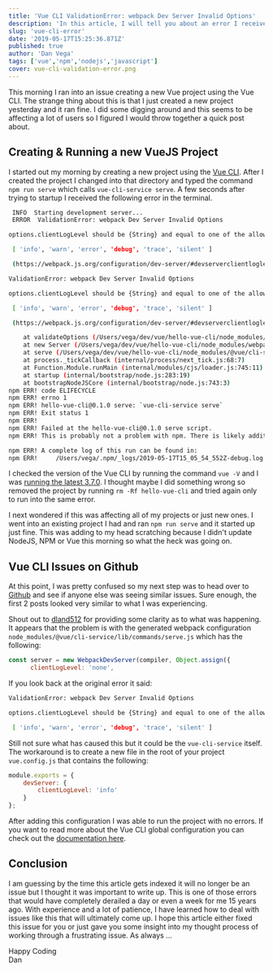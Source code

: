 ```yaml
---
title: 'Vue CLI ValidationError: webpack Dev Server Invalid Options'
description: 'In this article, I will tell you about an error I received while trying to run and new VueJS project this morning and how I was able to fix it.'
slug: 'vue-cli-error'
date: '2019-05-17T15:25:36.871Z'
published: true
author: 'Dan Vega'
tags: ['vue','npm','nodejs','javascript']
cover: vue-cli-validation-error.png
---
```


This morning I ran into an issue creating a new Vue project using the Vue CLI. The strange thing about this is that I just created a new project yesterday and it ran fine. I did some digging around and this seems to be affecting a lot of users so I figured I would throw together a quick post about.

## Creating & Running a new VueJS Project

I started out my morning by creating a new project using the [Vue CLI](https://cli.vuejs.org/). After I created the project I changed into that directory and typed the command `npm run serve` which calls `vue-cli-service serve`. A few seconds after trying to startup I received the following error in the terminal.

``` bash
 INFO  Starting development server...
 ERROR  ValidationError: webpack Dev Server Invalid Options

options.clientLogLevel should be {String} and equal to one of the allowed values

 [ 'info', 'warn', 'error', 'debug', 'trace', 'silent' ]

 (https://webpack.js.org/configuration/dev-server/#devserverclientloglevel)

ValidationError: webpack Dev Server Invalid Options

options.clientLogLevel should be {String} and equal to one of the allowed values

 [ 'info', 'warn', 'error', 'debug', 'trace', 'silent' ]

 (https://webpack.js.org/configuration/dev-server/#devserverclientloglevel)

    at validateOptions (/Users/vega/dev/vue/hello-vue-cli/node_modules/schema-utils/src/validateOptions.js:32:11)
    at new Server (/Users/vega/dev/vue/hello-vue-cli/node_modules/webpack-dev-server/lib/Server.js:71:5)
    at serve (/Users/vega/dev/vue/hello-vue-cli/node_modules/@vue/cli-service/lib/commands/serve.js:138:20)
    at process._tickCallback (internal/process/next_tick.js:68:7)
    at Function.Module.runMain (internal/modules/cjs/loader.js:745:11)
    at startup (internal/bootstrap/node.js:283:19)
    at bootstrapNodeJSCore (internal/bootstrap/node.js:743:3)
npm ERR! code ELIFECYCLE
npm ERR! errno 1
npm ERR! hello-vue-cli@0.1.0 serve: `vue-cli-service serve`
npm ERR! Exit status 1
npm ERR!
npm ERR! Failed at the hello-vue-cli@0.1.0 serve script.
npm ERR! This is probably not a problem with npm. There is likely additional logging output above.

npm ERR! A complete log of this run can be found in:
npm ERR!     /Users/vega/.npm/_logs/2019-05-17T15_05_54_552Z-debug.log
```

I checked the version of the Vue CLI by running the command `vue -V` and I was [running the latest 3.7.0](https://github.com/vuejs/vue-cli/releases). I thought maybe I did something wrong so removed the project by running `rm -Rf hello-vue-cli` and tried again only to run into the same error.

I next wondered if this was affecting all of my projects or just new ones. I went into an existing project I had and ran `npm run serve` and it started up just fine. This was adding to my head scratching because I didn't update NodeJS, NPM or Vue this morning so what the heck was going on.

## Vue CLI Issues on Github

At this point, I was pretty confused so my next step was to head over to [Github](https://github.com/vuejs/vue-cli/issues) and see if anyone else was seeing similar issues. Sure enough, the first 2 posts looked very similar to what I was experiencing.

Shout out to [dland512](https://github.com/vuejs/vue-cli/issues/4017#issuecomment-493481614) for providing some clarity as to what was happening. It appears that the problem is with the generated webpack configuration `node_modules/@vue/cli-service/lib/commands/serve.js` which has the following:

```javascript
const server = new WebpackDevServer(compiler, Object.assign({
      clientLogLevel: 'none',
```

If you look back at the original error it said:

```bash
ValidationError: webpack Dev Server Invalid Options

options.clientLogLevel should be {String} and equal to one of the allowed values

 [ 'info', 'warn', 'error', 'debug', 'trace', 'silent' ]
```

Still not sure what has caused this but it could be the `vue-cli-service` itself. The workaround is to create a new file in the root of your project `vue.config.js` that contains the following:

```javascript
module.exports = {
    devServer: {
        clientLogLevel: 'info'
    }
};
```

After adding this configuration I was able to run the project with no errors. If you want to read more about the Vue CLI global configuration you can check out the [documentation here](https://cli.vuejs.org/config/#global-cli-config).

## Conclusion

I am guessing by the time this article gets indexed it will no longer be an issue but I thought it was important to write up. This is one of those errors that would have completely derailed a day or even a week for me 15 years ago. With experience and a lot of patience, I have learned how to deal with issues like this that will ultimately come up. I hope this article either fixed this issue for you or just gave you some insight into my thought process of working through a frustrating issue. As always ...

Happy Coding<br/>
Dan



